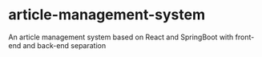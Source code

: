 # article-management-system
 An article management system based on React and SpringBoot with front-end and back-end separation
